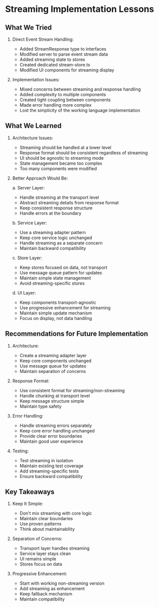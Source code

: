 # Streaming Implementation Lessons

## What We Tried

1. Direct Event Stream Handling:
   - Added StreamResponse type to interfaces
   - Modified server to parse event stream data
   - Added streaming state to stores
   - Created dedicated stream-store.ts
   - Modified UI components for streaming display

2. Implementation Issues:
   - Mixed concerns between streaming and response handling
   - Added complexity to multiple components
   - Created tight coupling between components
   - Made error handling more complex
   - Lost the simplicity of the working language implementation

## What We Learned

1. Architecture Issues:
   - Streaming should be handled at a lower level
   - Response format should be consistent regardless of streaming
   - UI should be agnostic to streaming mode
   - State management became too complex
   - Too many components were modified

2. Better Approach Would Be:

   a. Server Layer:
      - Handle streaming at the transport level
      - Abstract streaming details from response format
      - Keep consistent response structure
      - Handle errors at the boundary

   b. Service Layer:
      - Use a streaming adapter pattern
      - Keep core service logic unchanged
      - Handle streaming as a separate concern
      - Maintain backward compatibility

   c. Store Layer:
      - Keep stores focused on data, not transport
      - Use message queue pattern for updates
      - Maintain simple state management
      - Avoid streaming-specific stores

   d. UI Layer:
      - Keep components transport-agnostic
      - Use progressive enhancement for streaming
      - Maintain simple update mechanism
      - Focus on display, not data handling

## Recommendations for Future Implementation

1. Architecture:
   - Create a streaming adapter layer
   - Keep core components unchanged
   - Use message queue for updates
   - Maintain separation of concerns

2. Response Format:
   - Use consistent format for streaming/non-streaming
   - Handle chunking at transport level
   - Keep message structure simple
   - Maintain type safety

3. Error Handling:
   - Handle streaming errors separately
   - Keep core error handling unchanged
   - Provide clear error boundaries
   - Maintain good user experience

4. Testing:
   - Test streaming in isolation
   - Maintain existing test coverage
   - Add streaming-specific tests
   - Ensure backward compatibility

## Key Takeaways

1. Keep It Simple:
   - Don't mix streaming with core logic
   - Maintain clear boundaries
   - Use proven patterns
   - Think about maintainability

2. Separation of Concerns:
   - Transport layer handles streaming
   - Service layer stays clean
   - UI remains simple
   - Stores focus on data

3. Progressive Enhancement:
   - Start with working non-streaming version
   - Add streaming as enhancement
   - Keep fallback mechanism
   - Maintain compatibility